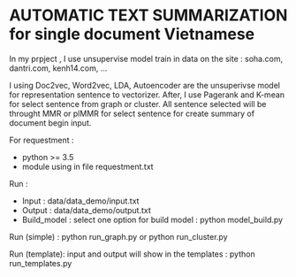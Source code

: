 # AUTOMATIC TEXT SUMMARIZATION for single document Vietnamese

In my prpject ,  I use unsupervise model train in data on the site : soha.com, dantri.com, kenh14.com, ...

I using Doc2vec, Word2vec, LDA, Autoencoder are the unsuperivse model for representation sentence to vectorizer.
After, I use Pagerank and K-mean for select sentence from graph or cluster. 
All sentence selected will be throught MMR or plMMR for select sentence for create summary of document begin input.

For requestment :
   - python >= 3.5
   - module using in file requestment.txt

Run :
   - Input : data/data_demo/input.txt
   - Output : data/data_demo/output.txt
   - Build_model : select one option for build model : python model_build.py

 Run (simple) :
                 python run_graph.py
          or     python run_cluster.py

 Run (template): input and output will show in the templates :
                 python run_templates.py
    
